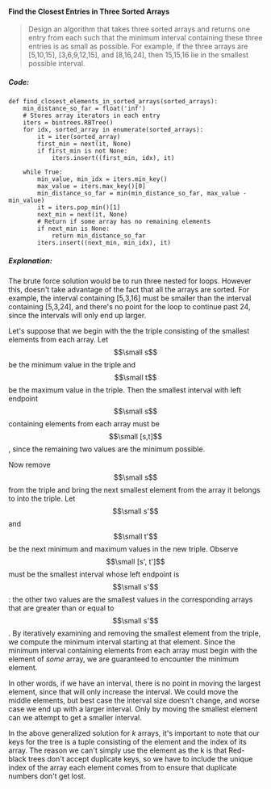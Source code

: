 #### Find the Closest Entries in Three Sorted Arrays

> Design an algorithm that takes three sorted arrays and returns one entry from each such that the minimum interval containing these three entries is as small as possible. For example, if the three arrays are \[5,10,15\], \[3,6,9,12,15\], and \[8,16,24\], then 15,15,16 lie in the smallest possible interval.

##### Code:

```
def find_closest_elements_in_sorted_arrays(sorted_arrays):
    min_distance_so_far = float('inf')
    # Stores array iterators in each entry
    iters = bintrees.RBTree()
    for idx, sorted_array in enumerate(sorted_arrays):
        it = iter(sorted_array)
        first_min = next(it, None)
        if first_min is not None:
            iters.insert((first_min, idx), it)

    while True:
        min_value, min_idx = iters.min_key()
        max_value = iters.max_key()[0]
        min_distance_so_far = min(min_distance_so_far, max_value - min_value)
        it = iters.pop_min()[1]
        next_min = next(it, None)
        # Return if some array has no remaining elements
        if next_min is None:
            return min_distance_so_far
        iters.insert((next_min, min_idx), it)
```

##### Explanation:

The brute force solution would be to run three nested for loops. However this, doesn't take advantage of the fact that all the arrays are sorted. For example, the interval containing \[5,3,16\] must be smaller than the interval containing \[5,3,24\], and there's no point for the loop to continue past 24, since the intervals will only end up larger. 

Let's suppose that we begin with the the triple consisting of the smallest elements from each array. Let $$\small s$$ be the minimum value in the triple and $$\small t$$ be the maximum value in the triple. Then the smallest interval with left endpoint $$\small s$$ containing elements from each array must be $$\small [s,t]$$, since the remaining two values are the minimum possible. 

Now remove $$\small s$$ from the triple and bring the next smallest element from the array it belongs to into the triple. Let $$\small s'$$ and $$\small t'$$be the next minimum and maximum values in the new triple. Observe $$\small [s', t']$$ must be the smallest interval whose left endpoint is $$\small s'$$: the other two values are the smallest values in the corresponding arrays that are greater than or equal to $$\small s'$$. By iteratively examining and removing the smallest element from the triple, we compute the minimum interval starting at that element. Since the minimum interval containing elements from each array must begin with the element of _some_ array, we are guaranteed to encounter the minimum element. 

In other words, if we have an interval, there is no point in moving the largest element, since that will only increase the interval. We could move the middle elements, but best case the interval size doesn't change, and worse case we end up with a larger interval. Only by moving the smallest element can we attempt to get a smaller interval. 

In the above generalized solution for _k_ arrays, it's important to note that our keys for the tree is a tuple consisting of the element and the index of its array. The reason we can't simply use the element as the k is that Red-black trees don't accept duplicate keys, so we have to include the unique index of the array each element comes from to ensure that duplicate numbers don't get lost. 

